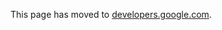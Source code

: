 This page has moved to [developers.google.com](https://developers.google.com/speed/docs/mod_pagespeed/release_notes).